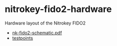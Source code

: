 # nitrokey-fido2-hardware
Hardware layout of the Nitrokey FIDO2

- [nk-fido2-schematic.pdf]
- [testpoints](Testpoints.png)

[nk-fido2-schematic.pdf]: https://github.com/Nitrokey/nitrokey-fido2-hardware/blob/master/nk-fido2-schematic.pdf
